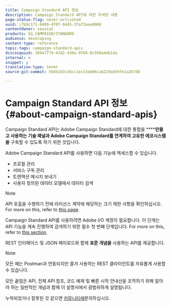 ```yaml
---
title: Campaign Standard API 정보
description: Campaign Standard API에 대한 자세한 내용
page-status-flag: never-activated
uuid: c7b9c171-0409-4707-9d45-3fa72aee8008
contentOwner: sauviat
products: SG_CAMPAIGN/STANDARD
audience: developing
content-type: reference
topic-tags: campaign-standard-apis
discoiquuid: 304e7779-42d2-430a-9704-8c599a4eb1da
internal: n
snippet: y
translation-type: tm+mt
source-git-commit: 594b2d3c3dcc1ec13ab06ca6219ad59fe1a267d8

---
```



# Campaign Standard API 정보 {#about-campaign-standard-apis}

Campaign Standard API는 Adobe Campaign Standard에 대한 통합을 ******만들고 사용하는 기술 패널과 Adobe Campaign Standard를 연계하여 고유한 에코시스템을** 구축할 수 있도록 하기 위한 것입니다.

Adobe Campaign Standard API를 사용하면 다음 기능에 액세스할 수 있습니다.

* 프로필 관리
* 서비스 구독 관리
* 트랜잭션 메시지 보내기
* 사용자 정의된 데이터 모델에서 데이터 검색

>[!NOTE]
>
>API 호출을 수행하기 전에 라이선스 계약에 해당하는 크기 제한 사항을 확인하십시오. For more on this, refer to [this page](https://helpx.adobe.com/legal/product-descriptions/campaign-standard.html#ITInfrastructureResourcesbyActiveProfilesTiers).

Campaign Standard API를 사용하려면 Adobe I/O 계정이 필요합니다. 이 단계는 API 기능을 계속 진행하여 검색하기 위한 필수 첫 번째 단계입니다.
For more on this, refer to [this section](../../api/using/setting-up-api-access.md).

REST 인터페이스 및 JSON 페이로드와 함께 **표준 개념을** 사용하는 API를 제공합니다.

>[!NOTE]
>
>모든 예는 Postman과 연동되지만 즐겨 사용하는 REST 클라이언트를 자유롭게 사용할 수 있습니다.

모든 끝점은 API, 전체 API 참조, 코드 예제 및 빠른 시작 안내선을 조작하기 위해 알아야 하는 일반적인 개념과 함께 이 설명서에서 광범위하게 설명됩니다.

누락되었거나 잘못된 것 같으면 [커뮤니티에](https://help-forums.adobe.com/content/adobeforums/en/campaign-forum/adobe-campaign.html)문의하십시오.

